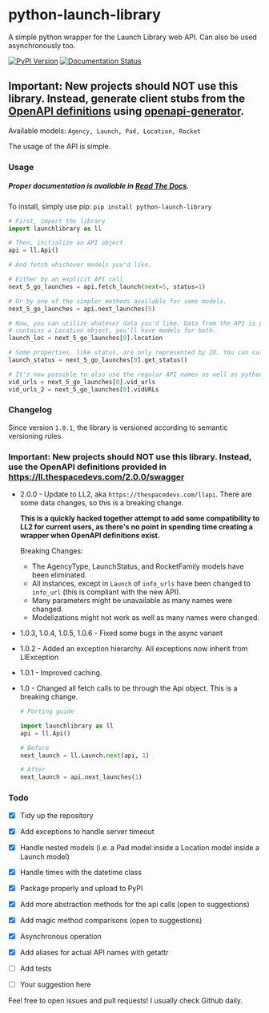 # python-launch-library
A simple python wrapper for the Launch Library web API. Can also be used asynchronously too.

[![PyPI Version](https://img.shields.io/pypi/v/python-launch-library.svg)](https://pypi.org/project/python-launch-library/) [![Documentation Status](https://readthedocs.org/projects/python-launch-library/badge/?version=latest)](https://python-launch-library.readthedocs.io/en/latest/?badge=latest)

## Important: New projects should NOT use this library. Instead, generate client stubs from the [OpenAPI definitions](https://ll.thespacedevs.com/2.0.0/swagger) using [openapi-generator](https://github.com/OpenAPITools/openapi-generator).

Available models: `Agency, Launch, Pad, Location, Rocket`

The usage of the API is simple.

### Usage

##### Proper documentation is available in [Read The Docs](https://python-launch-library.readthedocs.io/en/latest/).

To install, simply use pip: ```pip install python-launch-library```

```python
# First, import the library
import launchlibrary as ll

# Then, initialize an API object
api = ll.Api()

# And fetch whichever models you'd like.

# Either by an explicit API call
next_5_go_launches = api.fetch_launch(next=5, status=1)

# Or by one of the simpler methods available for some models.
next_5_go_launches = api.next_launches(5)

# Now, you can utilize whatever data you'd like. Data from the API is processed recursively, so if a Launch object
# contains a Location object, you'll have models for both.
launch_loc = next_5_go_launches[0].location

# Some properties, like status, are only represented by ID. You can call the appropriate methods to get a proper object from that ID
launch_status = next_5_go_launches[0].get_status()

# It's now possible to also use the regular API names as well as pythonic names.
vid_urls = next_5_go_launches[0].vid_urls
vid_urls_2 = next_5_go_launches[0].vidURLs
```

### Changelog

Since version `1.0.1`, the library is versioned according to semantic versioning rules.

### Important: New projects should NOT use this library. Instead, use the OpenAPI definitions provided in https://ll.thespacedevs.com/2.0.0/swagger

* 2.0.0 - Update to LL2, aka `https://thespacedevs.com/llapi`. There are some data changes, so this is a breaking change.
    
    **This is a quickly hacked together attempt to add some compatibility to LL2 for current users, as there's no point in spending time creating a wrapper when OpenAPI definitions exist.**
    
    Breaking Changes:
    *  The AgencyType, LaunchStatus, and RocketFamily models have been eliminated.
    *  All instances, except in `Launch` of `info_urls` have been changed to `info_url` (this is compliant with the new API).
    *  Many parameters might be unavailable as many names were changed.
    *  Modelizations might not work as well as many names were changed.

* 1.0.3, 1.0.4, 1.0.5, 1.0.6 - Fixed some bugs in the async variant

* 1.0.2 - Added an exception hierarchy. All exceptions now inherit from LlException

* 1.0.1 - Improved caching. 

* 1.0 - Changed all fetch calls to be through the Api object. This is a breaking change.
  

  
  ```python
  # Porting guide

  import launchlibrary as ll
  api = ll.Api()
  
  # Before
  next_launch = ll.Launch.next(api, 1)
  
  # After
  next_launch = api.next_launches(1)
  ```


### Todo
- [x] Tidy up the repository
- [x] Add exceptions to handle server timeout
- [x] Handle nested models (i.e. a Pad model inside a Location model inside a Launch model)
- [x] Handle times with the datetime class
- [x] Package properly and upload to PyPI
- [x] Add more abstraction methods for the api calls (open to suggestions)
- [x] Add magic method comparisons (open to suggestions)
- [x] Asynchronous operation
- [x] Add aliases for actual API names with getattr
- [ ] Add tests
- [ ] Your suggestion here




Feel free to open issues and pull requests! I usually check Github daily. 
 
